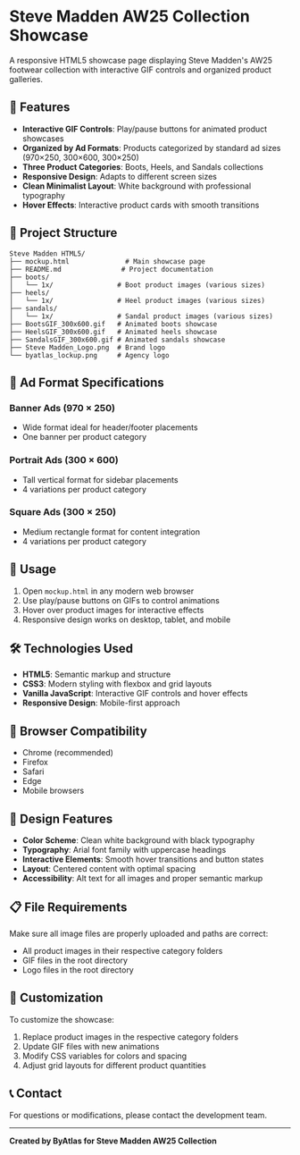 # Steve Madden AW25 Collection Showcase

A responsive HTML5 showcase page displaying Steve Madden's AW25 footwear collection with interactive GIF controls and organized product galleries.

## 🌟 Features

- **Interactive GIF Controls**: Play/pause buttons for animated product showcases
- **Organized by Ad Formats**: Products categorized by standard ad sizes (970×250, 300×600, 300×250)
- **Three Product Categories**: Boots, Heels, and Sandals collections
- **Responsive Design**: Adapts to different screen sizes
- **Clean Minimalist Layout**: White background with professional typography
- **Hover Effects**: Interactive product cards with smooth transitions

## 📁 Project Structure

```
Steve Madden HTML5/
├── mockup.html              # Main showcase page
├── README.md               # Project documentation
├── boots/
│   └── 1x/                # Boot product images (various sizes)
├── heels/
│   └── 1x/                # Heel product images (various sizes)
├── sandals/
│   └── 1x/                # Sandal product images (various sizes)
├── BootsGIF_300x600.gif   # Animated boots showcase
├── HeelsGIF_300x600.gif   # Animated heels showcase
├── SandalsGIF_300x600.gif # Animated sandals showcase
├── Steve Madden_Logo.png  # Brand logo
└── byatlas_lockup.png     # Agency logo
```

## 🎯 Ad Format Specifications

### Banner Ads (970 × 250)
- Wide format ideal for header/footer placements
- One banner per product category

### Portrait Ads (300 × 600)
- Tall vertical format for sidebar placements
- 4 variations per product category

### Square Ads (300 × 250)
- Medium rectangle format for content integration
- 4 variations per product category

## 🚀 Usage

1. Open `mockup.html` in any modern web browser
2. Use play/pause buttons on GIFs to control animations
3. Hover over product images for interactive effects
4. Responsive design works on desktop, tablet, and mobile

## 🛠 Technologies Used

- **HTML5**: Semantic markup and structure
- **CSS3**: Modern styling with flexbox and grid layouts
- **Vanilla JavaScript**: Interactive GIF controls and hover effects
- **Responsive Design**: Mobile-first approach

## 📱 Browser Compatibility

- Chrome (recommended)
- Firefox
- Safari
- Edge
- Mobile browsers

## 🎨 Design Features

- **Color Scheme**: Clean white background with black typography
- **Typography**: Arial font family with uppercase headings
- **Interactive Elements**: Smooth hover transitions and button states
- **Layout**: Centered content with optimal spacing
- **Accessibility**: Alt text for all images and proper semantic markup

## 📋 File Requirements

Make sure all image files are properly uploaded and paths are correct:
- All product images in their respective category folders
- GIF files in the root directory
- Logo files in the root directory

## 🔧 Customization

To customize the showcase:
1. Replace product images in the respective category folders
2. Update GIF files with new animations
3. Modify CSS variables for colors and spacing
4. Adjust grid layouts for different product quantities

## 📞 Contact

For questions or modifications, please contact the development team.

---

**Created by ByAtlas for Steve Madden AW25 Collection**

